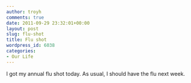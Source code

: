 ```yaml
---
author: troyh
comments: true
date: 2011-09-29 23:32:01+00:00
layout: post
slug: flu-shot
title: Flu shot
wordpress_id: 6038
categories:
- Our Life
---
```


I got my annual flu shot today. As usual, I should have the flu next week.
